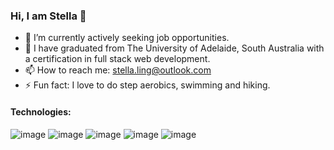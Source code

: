 ### Hi, I am Stella 👋


- 🔭 I’m currently actively seeking job opportunities.
- 🌱 I have graduated from The University of Adelaide, South Australia with a certification in full stack web development.
- 📫 How to reach me: stella.ling@outlook.com
- ⚡ Fun fact: I love to do step aerobics, swimming and hiking.

#### Technologies:


![image](https://user-images.githubusercontent.com/98439836/189519763-23cdd910-255d-4a41-9879-3ea491f684c6.png)
![image](https://user-images.githubusercontent.com/98439836/189519873-0fc36949-fa43-4b21-b88c-957bf7dc129e.png)
![image](https://user-images.githubusercontent.com/98439836/189519966-5ec50ef2-5c4e-4ad0-b3b1-f58673a55f16.png)
![image](https://user-images.githubusercontent.com/98439836/189520038-f23e28b5-f3e5-4797-893e-d0b6eb08fe68.png)
![image](https://user-images.githubusercontent.com/98439836/189520091-59d1616e-5e89-4ed5-af56-063a4c74103a.png)


